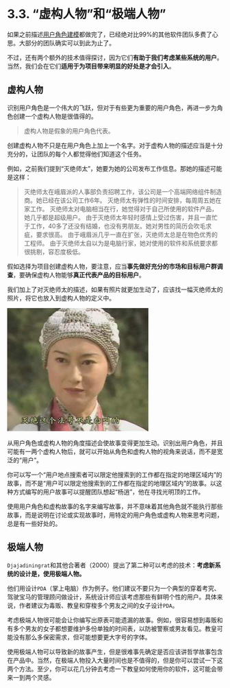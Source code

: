 # 3.3. “虚构人物”和“极端人物”

如果之前描述[用户角色建模](3.2.md)都做完了，已经绝对比99%的其他软件团队多费了心思。大部分的团队确实可以到此为止了。

不过，还有两个额外的技术值得探讨，因为它们**有助于我们考虑某些系统的用户**。当然，我们会在它们**适用于为项目带来明显的好处是才会引入**。

## 虚构人物

识别用户角色是一个伟大的飞跃，但对于有些更为重要的用户角色，再进一步为角色创建一个虚构人物是很值得的。

> 虚构人物是假象的用户角色代表。

创建虚构人物不只是在用户角色上加上一个名字。对于虚构人物的描述应当是十分充分的，让团队的每个人都觉得他们知道这个任务。

例如，之前我们提到“灭绝师太”，她要为她的公司发布工作信息。那她的描述可能是这样：

> 灭绝师太在峨眉派的人事部负责招聘工作，该公司是一个高端网络组件制造商。她已经在该公司工作6年。
> 灭绝师太有弹性的时间安排，每周周五她在家工作。
> 灭绝师太对电脑相当在行，她觉得对于自己所使用的软件产品，她几乎都是超级用户。
> 由于灭绝师太年轻时感情上受过伤害，并且一直忙于工作，40多了还没有结婚，也没有男朋友。她对男性的简历会吹毛求疵，要求很高。
> 由于峨眉派几乎一直在扩张，灭绝师太总是在物色优秀的工程师。
> 由于灭绝师太自以为是电脑行家，她对使用的软件和系统要求都很挑剔，容忍度极低。

假如选择为项目创建虚构人物，要注意，应当**事先做好充分的市场和目标用户群调查**，要确保虚构人物能够**真正代表产品的目标用户**。

我们加上了对灭绝师太的描述，如果有照片就更加生动了，应该找一幅灭绝师太的照片，将它也放入到虚构人物的定义中。

![灭绝师太](images/miejueshitai.png)

从用户角色或虚构人物的角度描述会使故事变得更加生动。识别出用户角色，并且可能有一两个虚构人物后，就可以开始从角色和虚构人物的视角来说话，而不是宽泛的“用户”。

你可以写一个“用户地点搜索者可以限定他搜索到的工作都在指定的地理区域内”的故事，而不是“用户可以限定他搜索到的工作都在指定的地理区域内”的故事。以这种方式编写的用户故事可以提醒团队想起“杨逍”，他在寻找光明顶的工作。

使用用户角色和虚构故事的名字来编写故事，并不意味着其他角色就不能执行那些故事，而是说明在讨论或实现故事时，用特定的用户角色或虚构人物来思考问题，总是有一些好处的。

## 极端人物

`Djajadiningrat`和其他合著者（2000）提出了第二种可以考虑的技术：**考虑新系统的设计是，使用极端人物。**

他们用设计`PDA`（掌上电脑）作为例子。他们建议不要只为一个典型的穿着考究、驾驶宝马的管理顾问做设计，系统设计师应该考虑那些有鲜明个性的用户。具体来说，作者建议为毒贩、教皇和穿梭多个男友之间的女子设计`PDA`。

考虑极端人物很可能会让你编写出原表可能遗漏的故事。例如，很容易想到毒贩和有多个男友的女子都想要维护多份单独的时间表，以防被警察或男友看见。教皇可能没有那么多保密需求，但可能想要更大字号的字体。

使用极端人物可以导致新的故事产生，但是很难事先确定是否应该讲哲学故事包含在产品中。当然，在极端人物投入大量时间也是不值得的，但是你可以尝试一下这两个方法。至少，你可以花几分钟去考虑一下教皇如何使用你的软件，这可能会带来一到两个灵感。
